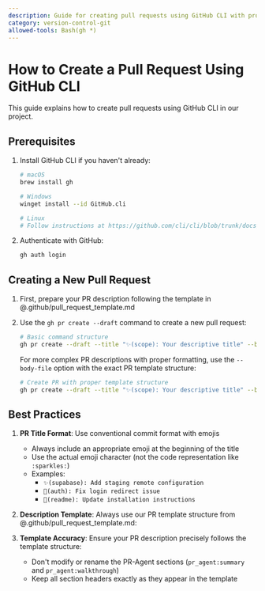 ```yaml
---
description: Guide for creating pull requests using GitHub CLI with proper templates and conventions
category: version-control-git
allowed-tools: Bash(gh *)
---
```


# How to Create a Pull Request Using GitHub CLI

This guide explains how to create pull requests using GitHub CLI in our project.

## Prerequisites

1. Install GitHub CLI if you haven't already:

   ```bash
   # macOS
   brew install gh

   # Windows
   winget install --id GitHub.cli

   # Linux
   # Follow instructions at https://github.com/cli/cli/blob/trunk/docs/install_linux.md
   ```

2. Authenticate with GitHub:
   ```bash
   gh auth login
   ```

## Creating a New Pull Request

1. First, prepare your PR description following the template in @.github/pull_request_template.md

2. Use the `gh pr create --draft` command to create a new pull request:

   ```bash
   # Basic command structure
   gh pr create --draft --title "✨(scope): Your descriptive title" --body "Your PR description" --base main
   ```

   For more complex PR descriptions with proper formatting, use the `--body-file` option with the exact PR template structure:

   ```bash
   # Create PR with proper template structure
   gh pr create --draft --title "✨(scope): Your descriptive title" --body-file .github/pull_request_template.md --base main
   ```

## Best Practices

1. **PR Title Format**: Use conventional commit format with emojis

   - Always include an appropriate emoji at the beginning of the title
   - Use the actual emoji character (not the code representation like `:sparkles:`)
   - Examples:
     - `✨(supabase): Add staging remote configuration`
     - `🐛(auth): Fix login redirect issue`
     - `📝(readme): Update installation instructions`

2. **Description Template**: Always use our PR template structure from @.github/pull_request_template.md:

3. **Template Accuracy**: Ensure your PR description precisely follows the template structure:

   - Don't modify or rename the PR-Agent sections (`pr_agent:summary` and `pr_agent:walkthrough`)
   - Keep all section headers exactly as they appear in the template
